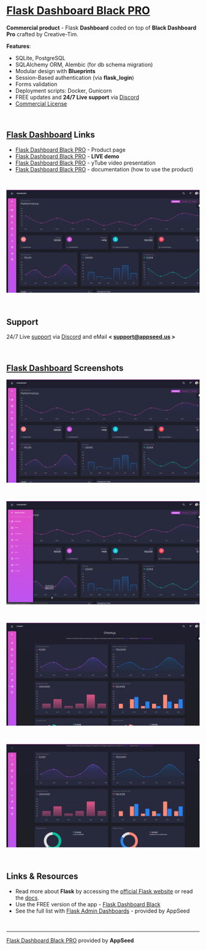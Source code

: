 # [Flask Dashboard Black PRO](https://appseed.us/admin-dashboards/flask-dashboard-black-pro)

**Commercial product** - Flask **Dashboard** coded on top of **Black Dashboard Pro** crafted by Creative-Tim. 

**Features**:

- SQLite, PostgreSQL
- SQLAlchemy ORM, Alembic (for db schema migration)
- Modular design with **Blueprints**
- Session-Based authentication (via **flask_login**)
- Forms validation
- Deployment scripts: Docker, Gunicorn
- FREE updates and **24/7 Live support** via [Discord](https://discord.gg/fZC6hup)
- [Commercial License](./LICENSE.md)

<br />

## [Flask Dashboard](https://appseed.us/admin-dashboards/flask-dashboard-black-pro) Links

- [Flask Dashboard Black PRO](https://appseed.us/admin-dashboards/flask-dashboard-black-pro) - Product page
- [Flask Dashboard Black PRO](https://flask-dashboard-black-pro.herokuapp.com/login) - **LIVE demo**
- [Flask Dashboard Black PRO](https://www.youtube.com/watch?v=JAVUaUfY1zY) - yTube video presentation
- [Flask Dashboard Black PRO](https://docs.appseed.us/admin-dashboards/flask-dashboard-black-pro) - documentation (how to use the product)

<br />

![Flask Dashboard Black Pro - Gif animated intro.](https://raw.githubusercontent.com/app-generator/static/master/products/flask-dashboard-black-pro-intro.gif)

<br />

## Support

24/7 Live [support](appseed.us/support) via [Discord](https://discord.gg/fZC6hup) and eMail **< support@appseed.us >**

<br />

## [Flask Dashboard](https://appseed.us/admin-dashboards/flask-dashboard-black-pro) Screenshots

![Flask Dashboard Black Pro - App Screen.](https://raw.githubusercontent.com/app-generator/static/master/products/flask-dashboard-black-pro-screen.png)

<br />

![Flask Dashboard Black Pro - App Screen.](https://raw.githubusercontent.com/app-generator/static/master/products/flask-dashboard-black-pro-screen-2.png)

<br />

![Flask Dashboard Black Pro - App Screen.](https://raw.githubusercontent.com/app-generator/static/master/products/flask-dashboard-black-pro-screen-1.png)

<br />

![Flask Dashboard Black Pro - App Screen.](https://raw.githubusercontent.com/app-generator/static/master/products/flask-dashboard-black-pro-screen-3.png)

<br />

## Links & Resources

- Read more about **Flask** by accessing the [official Flask website](https://palletsprojects.com/p/flask/) or read the [docs](https://flask.palletsprojects.com/).
- Use the FREE version of the app - [Flask Dashboard Black](https://appseed.us/admin-dashboards/flask-dashboard-black)
- See the full list with [Flask Admin Dashboards](https://appseed.us/admin-dashboards/flask) - provided by AppSeed

<br />

---
[Flask Dashboard Black PRO](https://appseed.us/admin-dashboards/flask-dashboard-black-pro) provided by **AppSeed**
